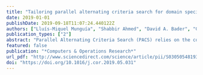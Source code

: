 ```yaml
---
title: "Tailoring parallel alternating criteria search for domain specific MIPs: Application to maritime inventory routing"
date: 2019-01-01
publishDate: 2019-09-18T11:07:24.440122Z
authors: ["Lluís-Miquel Munguía", "Shabbir Ahmed", "David A. Bader", "George L. Nemhauser", "Yufen Shao", "Dimitri J. Papageorgiou"]
publication_types: ["2"]
abstract: "Parallel Alternating Criteria Search (PACS) relies on the combination of computer parallelism and Large Neighborhood Searches to attempt to deliver high quality solutions to any generic Mixed-Integer Program (MIP) quickly. While general-purpose primal heuristics are widely used due to their universal application, they are usually outperformed by domain-specific heuristics when optimizing a particular problem class. In this paper, we focus on the fast development of domain-specific parallel primal heuristics. Our approach entails specializing PACS to better adapt to the target problem structure. We showcase its application to two classes of the Maritime Inventory Routing Problem, an important application of MIPs to real world problems. We computationally compare the proposed modified framework with state-of-the art specialized algorithms and MIP solvers. Results show the effectiveness of our approach, and how the modular nature of PACS can provide a platform for the rapid prototyping of parallel domain-specific heuristics."
featured: false
publication: "*Computers & Operations Research*"
url_pdf: "http://www.sciencedirect.com/science/article/pii/S0305054819301522"
doi: "https://doi.org/10.1016/j.cor.2019.05.031"
---
```


